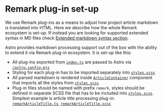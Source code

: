 # Remark plug-in set-up

We use Remark plug-ins as a means to adjust how project article markdown is translated into HTML. Here we describe how the whole Remark ecosystem is set-up. If instead you are looking for supported extended syntax in MD files check [Extended markdown syntax section](../../docs/extended-markdown-syntax.md).

Astro provides markdown processing support out of the box with the ability to extend it via Remark plug-in ecosystem. It is set-up like this:

- All plug-ins exported from [`index.ts`](./index.ts) are passed to Astro via [`/astro.config.mjs`](../../astro.config.mjs)
- Styling for each plug-in has to be imported separately into [`styles.scss`](./styles.scss)
- All parsed markdown is rendered inside [`ArticleContainer`](../components/ArticleContainer/ArticleContainer.tsx) component that imports all the styles from [`styles.scss`](./styles.scss)
- Plug-in files should be named with prefix `remark`, styles should be defined in separate SCSS file that has to be included into [`styles.scss`](./styles.scss). Simplest example is article title processing plug-in: [`remarkArticleTitle.ts`](./remarkArticleTitle.ts), [`remarkArticleTitle.scss`](./remarkArticleTitle.scss)